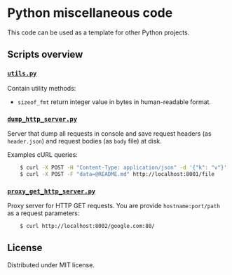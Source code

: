 # Python miscellaneous code

This code can be used as a template for other Python projects.

## Scripts overview

### [`utils.py`](scripts/utils.py)

Contain utility methods:

-   `sizeof_fmt` return integer value in bytes in human-readable format.

### [`dump_http_server.py`](scripts/dump_http_server.py)

Server that dump all requests in console and save request headers (as `header.json`) and request bodies (as `body` file)
at disk.

Examples cURL queries:

```sh
    $ curl -X POST -H "Content-Type: application/json" -d '{"k": "v"}' http://localhost:8001/a/b?c=d
    $ curl -X POST -F "data=@README.md" http://localhost:8001/file
```

### [`proxy_get_http_server.py`](scripts/proxy_get_http_server.py)

Proxy server for HTTP GET requests. You are provide `hostname:port/path` as a request parameters:

```sh
    $ curl http://localhost:8002/google.com:80/
```

## License

Distributed under MIT license.
